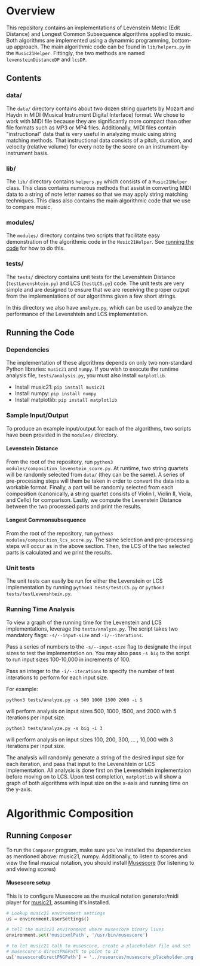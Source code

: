 # Overview

This repository contains an implementations of Levenstein Metric (Edit Distance) and Longest Common Subsequence
algorithms applied to music. Both algorithms are implemented using a dynammic programming, bottom-up approach.
The main algorithmic code can be found in `lib/helpers.py` in the `Music21Helper`. Fittingly, the two
methods are named `levensteinDistanceDP` and `lcsDP`.

## Contents

### data/
The `data/` directory contains about two dozen string quartets by Mozart and Haydn in MIDI
(Musical Instrument Digital Interface) format. We chose to work with MIDI file because they are significantly
more compact than other file formats such as MP3 or MP4 files.
Additionally, MIDI files contain "instructional" data that is very useful in analyzing music using string matching methods.
That instructional data consists of a pitch, duration, and velocity (relative volume) for every note by the score on an instrument-by-instrument basis. 

### lib/
The `lib/` directory contains `helpers.py` which consists of a `Music21Helper` class.
This class contains numerous methods that assist in converting MIDI data to a string of note letter names so that we may apply string matching techniques.
This class also contains the main algorithmic code that we use to compare music.

### modules/
The `modules/` directory contains two scripts that facilitate easy demonstration of the algorithmic code in the `Music21Helper`. See [running the code](#running-the-code) for how to do this.

### tests/
The `tests/` directory contains unit tests for the Levenshtein Distance (`testLevenshtein.py`) and LCS (`testLCS.py`) code. The unit tests are very simple and are designed to ensure that we are receiving the proper output from the implementations of our algorithms given a few short strings.

In this directory we also have `analyze.py`, which can be used to analyze the performance of the Levenshtein and LCS implementation.

## Running the Code

### Dependencies

The implementation of these algorithms depends on only two non-standard Python libraries: `music21` and `numpy`.
If you wish to execute the runtime analysis file, `tests/analysis.py`, you must also install `matplotlib`.

- Install music21: `pip install music21`
- Install numpy: `pip install numpy`
- Install matplotlib: `pip install matplotlib`

### Sample Input/Output

To produce an example input/output for each of the algorithms, two scripts have been provided in the `modules/` directory.

#### Levenstein Distance

From the root of the repository, run `python3 modules/composition_levenstein_score.py`.
At runtime, two string quartets will be randomly selected from `data/` (they can be the same).
A series of pre-processing steps will them be taken in order to convert the data into a workable format.
Finally, a part will be randomly selected from each composition (canonically, a string quartet
consists of Violin I, Violin II, Viola, and Cello) for comparison.
Lastly, we compute the Levenstein Distance between the two processed parts and print the results.

#### Longest Commonsubsequence
From the root of the repository, run `python3 modules/composition_lcs_score.py`. The same selection and pre-processing steps will occur as in the above section. Then, the LCS of the two selected parts is calculated and we print the results.

### Unit tests
The unit tests can easily be run for either the Levenstein or LCS implementation by running
`python3 tests/testLCS.py` or `python3 tests/testLevenshtein.py`.

### Running Time Analysis
To view a graph of the running time for the Levenstein and LCS implementations, leverage the `tests/analyze.py`.
The script takes two mandatory flags: `-s/--input-size` and `-i/--iterations`.

Pass a series of numbers to the `-s/--input-size` flag to designate the input sizes to test the implementation on. You may also pass `-s big` to the script to run input sizes 100-10,000 in increments of 100.

Pass an integer to the `-i/--iterations` to specify the number of test interations to perform for each input size.

For example:

`python3 tests/analyze.py -s 500 1000 1500 2000 -i 5`

will perform analysis on input sizes 500, 1000, 1500, and 2000 with 5 iterations per input size.

`python3 tests/analyze.py -s big -i 3`

will perform analysis on input sizes 100, 200, 300, ... , 10,000 with 3 iterations per input size.

The analysis will randomly generate a string of the desired input size for each iteration, and pass that input to the Levenshtein or LCS implementation.
All analysis is done first on the Levenshtein implementaion before moving on to LCS.
Upon test completion, `matplotlib` will show a graph of both algorithms with input size on the x-axis and running time on the y-axis.


# Algorithmic Composition

## Running `Composer`

To run the `Composer` program, make sure you've installed the dependencies as mentioned above: music21,
numpy. Additionally, to listen to scores and view the final musical notation, you should install [Musescore](https://musescore.org/en) (for listening to and viewing scores)

#### Musescore setup
This is to configure Musescore as the musical notation generator/midi player for [music21](http://web.mit.edu/music21/doc/installing/installAdditional.html#musescore), assuming it's installed.

```python
# Lookup music21 environment settings
us = environment.UserSettings()

# tell the music21 environment where musescore binary lives
environment.set('musicxmlPath', '/usr/bin/musescore')

# to let music21 talk to musescore, create a placeholder file and set
# musescore's directPNGPath to point to it
us['musescoreDirectPNGPath'] = '../resources/musescore_placeholder.png'


